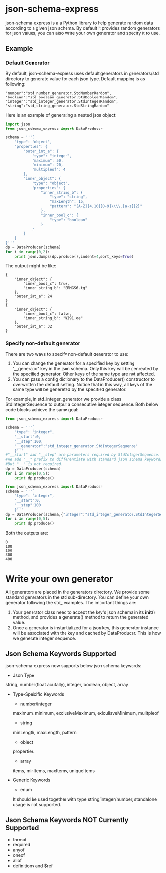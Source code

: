# json-schema-express
json-schema-express is a a Python library to help generate random data according to a given json schema. By default it provides random generators for json values, you can also write your own generator and specify it to use.

## Example
### Default Generator
By default, json-schema-express uses default generators in generators/std directory to generate value for each json type. Default mapping is as following:

    "number":"std_number_generator.StdNumberRandom",
    "boolean":"std_boolean_generator.StdBooleanRandom",
    "integer":"std_integer_generator.StdIntegerRandom",
    "string":"std_string_generator.StdStringRandom"

Here is an example of generating a nested json object:
```python
import json
from json_schema_express import DataProducer

schema = '''{
    "type": "object",
    "properties": {
        "outer_int_a": {
            "type": "integer",
            "maximum": 50,
            "minimum": 20,
            "multipleof": 4
        },
        "inner_object": {
            "type": "object",
            "properties": {
                "inner_string_b": {
                    "type": "string",
                    "maxLength": 15,
                    "pattern": "[A-Z]{4,10}[0-9]\\\\.[a-z]{2}"
                },
                "inner_bool_c": {
                    "type": "boolean"
                }
            }
        }
    }
}'''
dp = DataProducer(schema)
for i in range(0,2):
    print json.dumps(dp.produce(),indent=4,sort_keys=True)
```
The output might be like:
```
{
    "inner_object": {
        "inner_bool_c": true, 
        "inner_string_b": "ERMGS6.tg"
    }, 
    "outer_int_a": 24
}
{
    "inner_object": {
        "inner_bool_c": false, 
        "inner_string_b": "WI91.oe"
    }, 
    "outer_int_a": 32
}
```

### Specify non-default generator
There are two ways to specify non-default generator to use:

1. You can change the generator for a specified key by setting '__generator' key in the json schema. Only this key will be genreated by the specified generator. Other keys of the same type are not affected.
2. You can pass a config dictionary to the DataProducer() constructor to overwritten the default setting. Notice that in this way, all keys of the same type will be genereted by the specified generator.

For example, in std_integer_generator we provide a class StdIntegerSequence to output a consecutive integer sequence. Both below code blocks achieve the same goal:

```python
from json_schema_express import DataProducer

schema = '''{
    "type": "integer",
    "__start":0,
    "__step":100,
    "__generator":"std_integer_generator.StdIntegerSequence"
    }'''
#"__start" and "__step" are parameters required by StdIntegerSequence.
#We add "__" prefix to differentiate with standard json schema keywords.
#But "__" is not required.
dp = DataProducer(schema)
for i in range(0,5):
    print dp.produce()
```

```python
from json_schema_express import DataProducer
schema = '''{
    "type": "integer",
    "__start":0, 
    "__step":100
    }'''
dp = DataProducer(schema,{"integer":"std_integer_generator.StdIntegerSequence"})
for i in range(0,5):
    print dp.produce()
```
Both the outputs are:
```
0
100
200
300
400
```
# Write your own generator
All generators are placed in the generators directory. We provide some standard generators in the std sub-directory. 
You can define your own generator following the std_ examples. The important things are:
1. Your generator class need to accept the key's json schema in its __init__() method, and provides a generate() method to return the generated value.
2. Once a generator is instantialized for a json key, this generator instance will be associated with the key and cached by DataProducer. This is how we generate integer sequence. 

## Json Schema Keywords Supported
json-schema-express now supports below json schema keywords: 
* Json Type

string, number(float acutally), integer, boolean, object, array

* Type-Speicific Keywords
    
    - number/integer
    
    maximum, minimum, exclusiveMaximum, exlculisveMinimum, mulitpleof

    - string
    
    minLength, maxLength, pattern 

    - object
    
    properties

    - array
    
    items, minItems, maxItems, uniqueItems
* Generic Keywords
    - enum
    
    It should be used together with type string/integer/number, standalone usage is not supported.

## Json Schema Keywords NOT Currently Supported

- format
- required
- anyof
- oneof
- allof
- definitions and $ref




